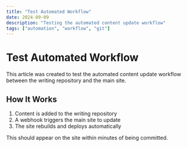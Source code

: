 ```yaml
---
title: "Test Automated Workflow"
date: 2024-09-09
description: "Testing the automated content update workflow"
tags: ["automation", "workflow", "git"]
---
```


# Test Automated Workflow

This article was created to test the automated content update workflow between the writing repository and the main site.

## How It Works

1. Content is added to the writing repository
2. A webhook triggers the main site to update
3. The site rebuilds and deploys automatically

This should appear on the site within minutes of being committed.
